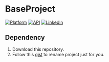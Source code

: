 

# BaseProject

[![Platform](https://img.shields.io/badge/platform-android-green.svg)](http://developer.android.com/index.html)
[![API](https://img.shields.io/badge/API-21%2B-brightgreen.svg?style=flat)](https://android-arsenal.com/api?level=21)
[![LinkedIn](https://img.shields.io/badge/LinkedIn-Alesh-blue)](https://www.linkedin.com/in/dmitry-aleshkov)

Dependency
-----

1. Download this repository.
2. Follow this [gist](https://gist.github.com/Alesh17/9c7dbbf0e894f601ac7a7af458ac7402) to rename project just for you.
